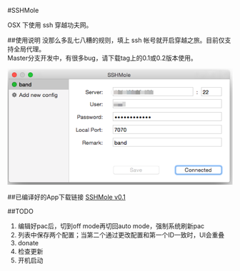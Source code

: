 #SSHMole

OSX 下使用 ssh 穿越功夫网。  

##使用说明
没那么多乱七八糟的规则，填上 ssh 帐号就开启穿越之旅。目前仅支持全局代理。  
Master分支开发中，有很多bug，请下载tag上的0.1或0.2版本使用。

![demo](https://raw.githubusercontent.com/OpenFibers/SSHMole/master/demo.png)

##已编译好的App下载链接
[SSHMole v0.1](https://github.com/OpenFibers/SSHMole/raw/master/Product/SSHMole_v0.1.zip)

##TODO
1. 编辑好pac后，切到off mode再切回auto mode，强制系统刷新pac
2. 列表中保存两个配置；当第二个通过更改配置和第一个ID一致时，UI会重叠
3. donate
4. 检查更新
5. 开机启动
